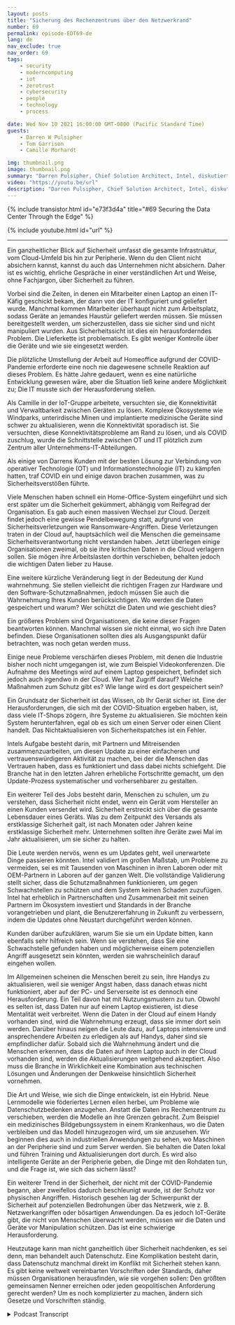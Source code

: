 ```yaml
---
layout: posts
title: "Sicherung des Rechenzentrums über den Netzwerkrand"
number: 69
permalink: episode-EDT69-de
lang: de
nav_exclude: true
nav_order: 69
tags:
    - security
    - moderncomputing
    - iot
    - zerotrust
    - cybersecurity
    - people
    - technology
    - process

date: Wed Nov 10 2021 16:00:00 GMT-0800 (Pacific Standard Time)
guests:
    - Darren W Pulsipher
    - Tom Garrison
    - Camille Morhardt

img: thumbnail.png
image: thumbnail.png
summary: "Darren Pulsipher, Chief Solution Architect, Intel, diskutiert zusammen mit seinen Kollegen von Intel und Podcast-Moderatoren Tom Garrison, VP of Client Security, und Camille Morhardt, Director of Security Innovation and Communication, die Sicherung des Rechenzentrums über den Edge-Bereich."
video: "https://youtu.be/url"
description: "Darren Pulsipher, Chief Solution Architect, Intel, diskutiert zusammen mit seinen Kollegen von Intel und Podcast-Moderatoren Tom Garrison, VP of Client Security, und Camille Morhardt, Director of Security Innovation and Communication, die Sicherung des Rechenzentrums über den Edge-Bereich."
---
```


<div>
{% include transistor.html id="e73f3d4a" title="#69 Securing the Data Center Through the Edge" %}

{% include youtube.html id="url" %}
</div>

---

Ein ganzheitlicher Blick auf Sicherheit umfasst die gesamte Infrastruktur, vom Cloud-Umfeld bis hin zur Peripherie. Wenn du den Client nicht absichern kannst, kannst du auch das Unternehmen nicht absichern. Daher ist es wichtig, ehrliche Gespräche in einer verständlichen Art und Weise, ohne Fachjargon, über Sicherheit zu führen.

Vorbei sind die Zeiten, in denen ein Mitarbeiter einen Laptop an einen IT-Käfig geschickt bekam, der dann von der IT konfiguriert und geliefert wurde. Manchmal kommen Mitarbeiter überhaupt nicht zum Arbeitsplatz, sodass Geräte an jemandes Haustür geliefert werden müssen. Sie müssen bereitgestellt werden, um sicherzustellen, dass sie sicher sind und nicht manipuliert wurden. Aus Sicherheitssicht ist dies ein herausforderndes Problem. Die Lieferkette ist problematisch. Es gibt weniger Kontrolle über die Geräte und wie sie eingesetzt werden.

Die plötzliche Umstellung der Arbeit auf Homeoffice aufgrund der COVID-Pandemie erforderte eine noch nie dagewesene schnelle Reaktion auf dieses Problem. Es hätte Jahre gedauert, wenn es eine natürliche Entwicklung gewesen wäre, aber die Situation ließ keine andere Möglichkeit zu; Die IT musste sich der Herausforderung stellen.

Als Camille in der IoT-Gruppe arbeitete, versuchten sie, die Konnektivität und Verwaltbarkeit zwischen Geräten zu lösen. Komplexe Ökosysteme wie Windparks, unterirdische Minen und implantierte medizinische Geräte sind schwer zu aktualisieren, wenn die Konnektivität sporadisch ist. Sie versuchten, diese Konnektivitätsprobleme am Rand zu lösen, und als COVID zuschlug, wurde die Schnittstelle zwischen OT und IT plötzlich zum Zentrum aller Unternehmens-IT-Abteilungen.

Als einige von Darrens Kunden mit der besten Lösung zur Verbindung von operativer Technologie (OT) und Informationstechnologie (IT) zu kämpfen hatten, traf COVID ein und einige davon brachen zusammen, was zu Sicherheitsverstößen führte.

Viele Menschen haben schnell ein Home-Office-System eingeführt und sich erst später um die Sicherheit gekümmert, abhängig vom Reifegrad der Organisation. Es gab auch einen massiven Wechsel zur Cloud. Derzeit findet jedoch eine gewisse Pendelbewegung statt, aufgrund von Sicherheitsverletzungen wie Ransomware-Angriffen. Diese Verletzungen traten in der Cloud auf, hauptsächlich weil die Menschen die gemeinsame Sicherheitsverantwortung nicht verstanden haben. Jetzt überlegen einige Organisationen zweimal, ob sie ihre kritischen Daten in die Cloud verlagern sollen. Sie mögen ihre Arbeitslasten dorthin verschieben, behalten jedoch die wichtigen Daten lieber zu Hause.

Eine weitere kürzliche Veränderung liegt in der Bedeutung der Kund wahrnehmung. Sie stellen vielleicht die richtigen Fragen zur Hardware und den Software-Schutzmaßnahmen, jedoch müssen Sie auch die Wahrnehmung Ihres Kunden berücksichtigen. Wo werden die Daten gespeichert und warum? Wer schützt die Daten und wie geschieht dies?

Ein größeres Problem sind Organisationen, die keine dieser Fragen beantworten können. Manchmal wissen sie nicht einmal, wo sich ihre Daten befinden. Diese Organisationen sollten dies als Ausgangspunkt dafür betrachten, was noch getan werden muss.

Einige neue Probleme verschärfen dieses Problem, mit denen die Industrie bisher noch nicht umgegangen ist, wie zum Beispiel Videokonferenzen. Die Aufnahme des Meetings wird auf einem Laptop gespeichert, befindet sich jedoch auch irgendwo in der Cloud. Wer hat Zugriff darauf? Welche Maßnahmen zum Schutz gibt es? Wie lange wird es dort gespeichert sein?

Ein Grundsatz der Sicherheit ist das Wissen, ob Ihr Gerät sicher ist. Eine der Herausforderungen, die sich mit der COVID-Situation ergeben haben, ist, dass viele IT-Shops zögern, ihre Systeme zu aktualisieren. Sie möchten kein System herunterfahren, egal ob es sich um einen Server oder einen Client handelt. Das Nichtaktualisieren von Sicherheitspatches ist ein Fehler.

Intels Aufgabe besteht darin, mit Partnern und Mitreisenden zusammenzuarbeiten, um diesen Update zu einer einfacheren und vertrauenswürdigeren Aktivität zu machen, bei der die Menschen das Vertrauen haben, dass es funktioniert und dass dabei nichts schiefgeht. Die Branche hat in den letzten Jahren erhebliche Fortschritte gemacht, um den Update-Prozess systematischer und vorhersehbarer zu gestalten.

Ein weiterer Teil des Jobs besteht darin, Menschen zu schulen, um zu verstehen, dass Sicherheit nicht endet, wenn ein Gerät vom Hersteller an einen Kunden versendet wird. Sicherheit erstreckt sich über die gesamte Lebensdauer eines Geräts. Was zu dem Zeitpunkt des Versands als erstklassige Sicherheit galt, ist nach Monaten oder Jahren keine erstklassige Sicherheit mehr. Unternehmen sollten ihre Geräte zwei Mal im Jahr aktualisieren, um sie sicher zu halten.

Die Leute werden nervös, wenn es um Updates geht, weil unerwartete Dinge passieren könnten. Intel validiert im großen Maßstab, um Probleme zu vermeiden, sei es mit Tausenden von Maschinen in ihren Laboren oder mit OEM-Partnern in Laboren auf der ganzen Welt. Die vollständige Validierung stellt sicher, dass die Schutzmaßnahmen funktionieren, um gegen Schwachstellen zu schützen und dem System keinen Schaden zuzufügen. Intel hat erheblich in Partnerschaften und Zusammenarbeit mit seinen Partnern im Ökosystem investiert und Standards in der Branche vorangetrieben und plant, die Benutzererfahrung in Zukunft zu verbessern, indem die Updates ohne Neustart durchgeführt werden können.

Kunden darüber aufzuklären, warum Sie sie um ein Update bitten, kann ebenfalls sehr hilfreich sein. Wenn sie verstehen, dass Sie eine Schwachstelle gefunden haben und möglicherweise einem potenziellen Angriff ausgesetzt sein könnten, werden sie wahrscheinlich darauf eingehen wollen.

Im Allgemeinen scheinen die Menschen bereit zu sein, ihre Handys zu aktualisieren, weil sie weniger Angst haben, dass danach etwas nicht funktioniert, aber auf der PC- und Serverseite ist es dennoch eine Herausforderung. Ein Teil davon hat mit Nutzungsmustern zu tun. Obwohl es selten ist, dass Daten nur auf einem Laptop existieren, ist diese Mentalität weit verbreitet. Wenn die Daten in der Cloud auf einem Handy vorhanden sind, wird die Wahrnehmung erzeugt, dass sie immer dort sein werden. Darüber hinaus neigen die Leute dazu, auf Laptops intensivere und ansprechendere Arbeiten zu erledigen als auf Handys, daher sind sie empfindlicher dafür. Sobald sich die Wahrnehmung ändert und die Menschen erkennen, dass die Daten auf ihrem Laptop auch in der Cloud vorhanden sind, werden die Aktualisierungen weitgehend akzeptiert. Also muss die Branche in Wirklichkeit eine Kombination aus technischen Lösungen und Änderungen der Denkweise hinsichtlich Sicherheit vornehmen.

Die Art und Weise, wie sich die Dinge entwickeln, ist ein Hybrid. Neue Lernmodelle wie föderiertes Lernen eilen herbei, um Probleme wie Datenschutzbedenken anzugehen. Anstatt die Daten ins Rechenzentrum zu verschieben, werden die Modelle an ihre Grenzen gebracht. Zum Beispiel ein medizinisches Bildgebungssystem in einem Krankenhaus, wo die Daten verbleiben und das Modell hinzugezogen wird, um sie anzusehen. Wir beginnen dies auch in industriellen Anwendungen zu sehen, wo Maschinen an der Peripherie sind und zum Server werden. Sie behalten die Daten lokal und führen Training und Aktualisierungen dort durch. Es wird also intelligente Geräte an der Peripherie geben, die Dinge mit den Rohdaten tun, und die Frage ist, wie sich das sichern lässt?

Ein weiterer Trend in der Sicherheit, der nicht mit der COVID-Pandemie begann, aber zweifellos dadurch beschleunigt wurde, ist der Schutz vor physischen Angriffen. Historisch gesehen lag der Schwerpunkt der Sicherheit auf potenziellen Bedrohungen über das Netzwerk, wie z. B. Netzwerkangriffen oder bösartigen Anwendungen. Da es jedoch IoT-Geräte gibt, die nicht von Menschen überwacht werden, müssen wir die Daten und Geräte vor Manipulation schützen. Das ist eine schwierige Herausforderung.

Heutzutage kann man nicht ganzheitlich über Sicherheit nachdenken, es sei denn, man behandelt auch Datenschutz. Eine Komplikation besteht darin, dass Datenschutz manchmal direkt im Konflikt mit Sicherheit stehen kann. Es gibt keine weltweit vereinbarten Vorschriften oder Standards, daher müssen Organisationen herausfinden, wie sie vorgehen sollen: Den größten gemeinsamen Nenner erreichen oder jeden geopolitischen Anforderung gerecht werden? Um es noch komplizierter zu machen, ändern sich Gesetze und Vorschriften ständig.



<details>
<summary> Podcast Transcript </summary>

<p></p>

</details>
